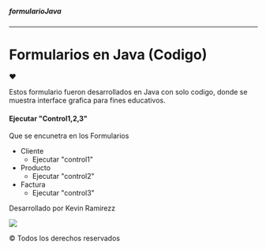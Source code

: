 ##### formularioJava
---
# Formularios en Java (Codigo)
&hearts;

Estos formulario fueron desarrollados en Java con solo codigo, donde se muestra interface grafica para fines educativos.

#### Ejecutar "Control1,2,3"
Que se encunetra en los Formularios 
- Cliente
	- Ejecutar "control1"
- Producto
	- Ejecutar "control2"
- Factura
	- Ejecutar "control3"


Desarrollado por Kevin Ramirezz
<div>
  
  <a href="https://www.instagram.com/kevinramirezz_code" target="_blank"><img src="https://img.shields.io/badge/Instagram-E4405F?style=for-the-badge&logo=instagram&logoColor=white" target="_blank"></a>

</div>

© Todos los derechos reservados
